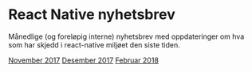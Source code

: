 # React Native nyhetsbrev
Månedlige (og foreløpig interne) nyhetsbrev  med oppdateringer om hva som har skjedd i react-native miljøet den siste tiden.

[November 2017](https://github.com/agensdev/react-native-newsletters/blob/master/2017-11.md)
[Desember 2017](https://github.com/agensdev/react-native-newsletters/blob/master/2017-12.md)
[Februar 2018](https://github.com/agensdev/react-native-newsletters/blob/master/2018-02.md)
